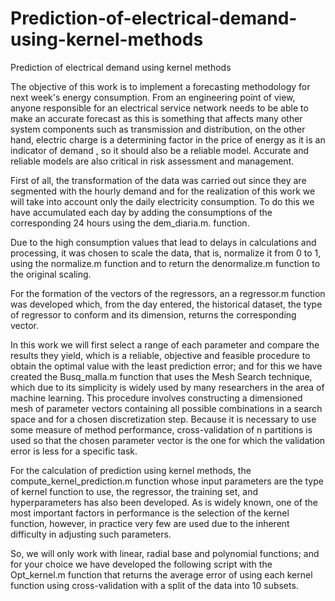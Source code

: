 # Prediction-of-electrical-demand-using-kernel-methods
Prediction of electrical demand using kernel methods

The objective of this work is to implement a forecasting methodology for next week's energy consumption. From an engineering point of view, anyone responsible for an electrical service network needs to be able to make an accurate forecast as this is something that affects many other system components such as transmission and distribution, on the other hand, electric charge is a determining factor in the price of energy as it is an indicator of demand , so it should also be a reliable model. Accurate and reliable models are also critical in risk assessment and management.


First of all, the transformation of the data was carried out since they are segmented with the hourly demand and for the realization of this work we will take into account only the daily electricity consumption. To do this we have accumulated each day by adding the consumptions of the corresponding 24 hours using the dem_diaria.m. function.

Due to the high consumption values that lead to delays in calculations and processing, it was chosen to scale the data, that is, normalize it from 0 to 1, using the normalize.m function and to return the denormalize.m function to the original scaling.

For the formation of the vectors of the regressors, an a regressor.m function was developed which, from the day entered, the historical dataset, the type of regressor to conform and its dimension, returns the corresponding vector. 

In this work we will first select a range of each parameter and compare the results they yield, which is a reliable, objective and feasible procedure to obtain the optimal value with the least prediction error; and for this we have created the Busq_malla.m function that uses the Mesh Search technique, which due to its simplicity is widely used by many researchers in the area of machine learning. This procedure involves constructing a dimensioned mesh of parameter vectors containing all possible combinations in a search space and for a chosen discretization step. Because it is necessary to use some measure of method performance, cross-validation of n partitions is used so that the chosen parameter vector is the one for which the validation error is less for a specific task. 

For the calculation of prediction using kernel methods, the compute_kernel_prediction.m function whose input parameters are the type of kernel function to use, the regressor, the training set, and hyperparameters has also been developed. As is widely known, one of the most important factors in performance is the selection of the kernel function, however, in practice very few are used due to the inherent difficulty in adjusting such parameters. 

So, we will only work with linear, radial base and polynomial functions; and for your choice we have developed the following script with the Opt_kernel.m function that returns the average error of using each kernel function using cross-validation with a split of the data into 10 subsets.
